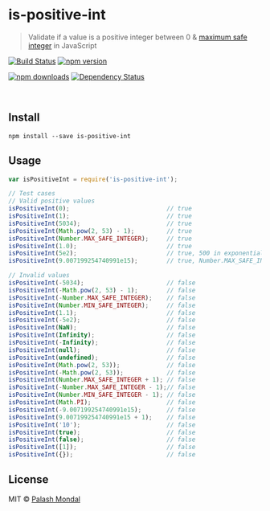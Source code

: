 # is-positive-int

> Validate if a value is a positive integer between 0 & [maximum safe integer](https://developer.mozilla.org/en-US/docs/Web/JavaScript/Reference/Global_Objects/Number/MAX_SAFE_INTEGER) in JavaScript

[![Build Status](https://travis-ci.org/palashmon/is-positive-int.svg?branch=master)](https://travis-ci.org/palashmon/is-positive-int)
[![npm version](https://img.shields.io/npm/v/is-positive-int.svg)](http://npm.im/is-positive-int)

[![npm downloads](https://img.shields.io/npm/dm/is-positive-int.svg)](http://npm.im/is-positive-int)
[![Dependency Status](https://david-dm.org/palashmon/is-positive-int.svg)](https://david-dm.org/palashmon/is-positive-int)

&nbsp;

## Install

```
npm install --save is-positive-int
```


## Usage

```js
var isPositiveInt = require('is-positive-int');

// Test cases
// Valid positive values
isPositiveInt(0);                           // true
isPositiveInt(1);                           // true
isPositiveInt(5034);                        // true
isPositiveInt(Math.pow(2, 53) - 1);         // true
isPositiveInt(Number.MAX_SAFE_INTEGER);     // true
isPositiveInt(1.0);                         // true
isPositiveInt(5e2);                         // true, 500 in exponential notation
isPositiveInt(9.007199254740991e15);        // true, Number.MAX_SAFE_INTEGER.toExponential()

// Invalid values
isPositiveInt(-5034);                       // false
isPositiveInt(-Math.pow(2, 53) - 1);        // false
isPositiveInt(-Number.MAX_SAFE_INTEGER);    // false
isPositiveInt(Number.MIN_SAFE_INTEGER);     // false
isPositiveInt(1.1);                         // false
isPositiveInt(-5e2);                        // false
isPositiveInt(NaN);                         // false
isPositiveInt(Infinity);                    // false
isPositiveInt(-Infinity);                   // false
isPositiveInt(null);                        // false
isPositiveInt(undefined);                   // false
isPositiveInt(Math.pow(2, 53));             // false
isPositiveInt(-Math.pow(2, 53));            // false
isPositiveInt(Number.MAX_SAFE_INTEGER + 1); // false
isPositiveInt(-Number.MAX_SAFE_INTEGER - 1);// false
isPositiveInt(Number.MIN_SAFE_INTEGER - 1); // false
isPositiveInt(Math.PI);                     // false
isPositiveInt(-9.007199254740991e15);       // false
isPositiveInt(9.007199254740991e15 + 1);    // false
isPositiveInt('10');                        // false
isPositiveInt(true);                        // false
isPositiveInt(false);                       // false
isPositiveInt([1]);                         // false
isPositiveInt({});                          // false
```

## License

MIT © [Palash Mondal](https://github.com/palashmon)
